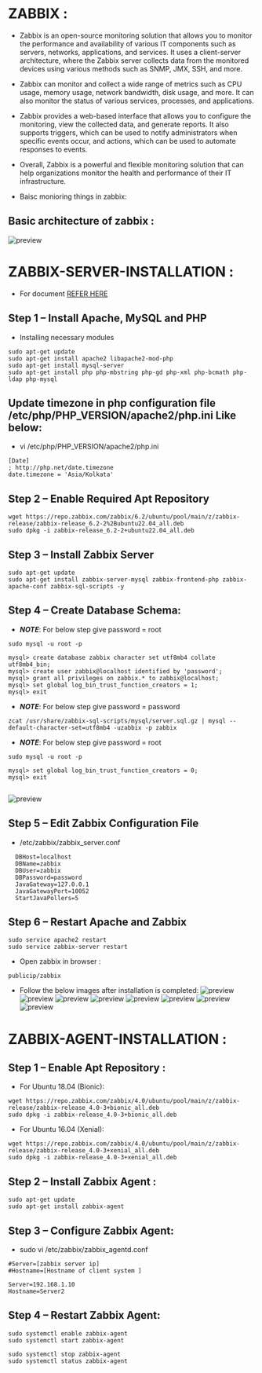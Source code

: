# ZABBIX :
* Zabbix is an open-source monitoring solution that allows you to monitor the performance and availability of various IT components such as servers, networks, applications, and services. It uses a client-server architecture, where the Zabbix server collects data from the monitored devices using various methods such as SNMP, JMX, SSH, and more.

* Zabbix can monitor and collect a wide range of metrics such as CPU usage, memory usage, network bandwidth, disk usage, and more. It can also monitor the status of various services, processes, and applications.

* Zabbix provides a web-based interface that allows you to configure the monitoring, view the collected data, and generate reports. It also supports triggers, which can be used to notify administrators when specific events occur, and actions, which can be used to automate responses to events.

* Overall, Zabbix is a powerful and flexible monitoring solution that can help organizations monitor the health and performance of their IT infrastructure.
* Baisc monioring things in zabbix:


## Basic architecture of zabbix :

![preview](../img/ArcZabbix.png)


# ZABBIX-SERVER-INSTALLATION :

* For document [REFER HERE](https://www.layerstack.com/resources/tutorials/How-to-install-ZABBIX-on-Ubuntu22)

## Step 1 – Install Apache, MySQL and PHP
* Installing necessary modules 

```
sudo apt-get update
sudo apt-get install apache2 libapache2-mod-php
sudo apt-get install mysql-server
sudo apt-get install php php-mbstring php-gd php-xml php-bcmath php-ldap php-mysql
```

## Update timezone in php configuration file /etc/php/PHP_VERSION/apache2/php.ini Like below:
* vi /etc/php/PHP_VERSION/apache2/php.ini 

```
[Date]
; http://php.net/date.timezone
date.timezone = 'Asia/Kolkata'
```
## Step 2 – Enable Required Apt Repository

```
wget https://repo.zabbix.com/zabbix/6.2/ubuntu/pool/main/z/zabbix-release/zabbix-release_6.2-2%2Bubuntu22.04_all.deb 
sudo dpkg -i zabbix-release_6.2-2+ubuntu22.04_all.deb
```

## Step 3 – Install Zabbix Server

```
sudo apt-get update
sudo apt-get install zabbix-server-mysql zabbix-frontend-php zabbix-apache-conf zabbix-sql-scripts -y
```

## Step 4 – Create Database Schema:

* ***NOTE***: For below step give password = root
```
sudo mysql -u root -p 

mysql> create database zabbix character set utf8mb4 collate utf8mb4_bin;
mysql> create user zabbix@localhost identified by 'password';
mysql> grant all privileges on zabbix.* to zabbix@localhost;
mysql> set global log_bin_trust_function_creators = 1;
mysql> exit
```

* ***NOTE***: For below step give password = password
```
zcat /usr/share/zabbix-sql-scripts/mysql/server.sql.gz | mysql --default-character-set=utf8mb4 -uzabbix -p zabbix
```

* ***NOTE***: For below step give password = root
```
sudo mysql -u root -p 

mysql> set global log_bin_trust_function_creators = 0;
mysql> exit


```
![preview](../img/Z1.png)


## Step 5 – Edit Zabbix Configuration File

* /etc/zabbix/zabbix_server.conf
```
  DBHost=localhost
  DBName=zabbix
  DBUser=zabbix
  DBPassword=password
  JavaGateway=127.0.0.1
  JavaGatewayPort=10052
  StartJavaPollers=5
```

## Step 6 – Restart Apache and Zabbix

```
sudo service apache2 restart
sudo service zabbix-server restart

```

* Open zabbix in browser :
```
publicip/zabbix
```

* Follow the below images after installation is completed:
![preview](../img/Z2.png)
![preview](../img/Z3.png)
![preview](../img/Z4.png)
![preview](../img/Z5.png)
![preview](../img/Z6.png)
![preview](../img/Z7.png)
![preview](../img/Z8.png)
![preview](../img/Z9.png)


# ZABBIX-AGENT-INSTALLATION :
## Step 1 – Enable Apt Repository :

* For Ubuntu 18.04 (Bionic):

```
wget https://repo.zabbix.com/zabbix/4.0/ubuntu/pool/main/z/zabbix-release/zabbix-release_4.0-3+bionic_all.deb
sudo dpkg -i zabbix-release_4.0-3+bionic_all.deb
```

* For Ubuntu 16.04 (Xenial):

```
wget https://repo.zabbix.com/zabbix/4.0/ubuntu/pool/main/z/zabbix-release/zabbix-release_4.0-3+xenial_all.deb
sudo dpkg -i zabbix-release_4.0-3+xenial_all.deb
```

## Step 2 – Install Zabbix Agent :

```
sudo apt-get update
sudo apt-get install zabbix-agent
```

## Step 3 – Configure Zabbix Agent:

* sudo vi /etc/zabbix/zabbix_agentd.conf

```
#Server=[zabbix server ip]
#Hostname=[Hostname of client system ]

Server=192.168.1.10
Hostname=Server2
```

## Step 4 – Restart Zabbix Agent:

```
sudo systemctl enable zabbix-agent 
sudo systemctl start zabbix-agent 

sudo systemctl stop zabbix-agent 
sudo systemctl status zabbix-agent
```